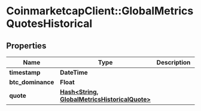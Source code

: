 # CoinmarketcapClient::GlobalMetricsQuotesHistorical

## Properties
Name | Type | Description | Notes
------------ | ------------- | ------------- | -------------
**timestamp** | **DateTime** |  | [optional] 
**btc_dominance** | **Float** |  | [optional] 
**quote** | [**Hash&lt;String, GlobalMetricsHistoricalQuote&gt;**](GlobalMetricsHistoricalQuote.md) |  | [optional] 


